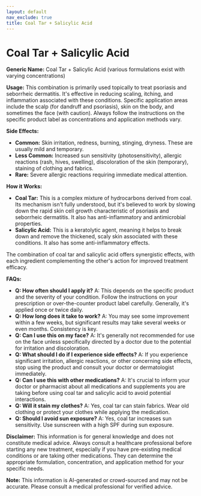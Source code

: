 ```yaml
---
layout: default
nav_exclude: true
title: Coal Tar + Salicylic Acid
---
```


# Coal Tar + Salicylic Acid

**Generic Name:** Coal Tar + Salicylic Acid (various formulations exist with varying concentrations)

**Usage:**  This combination is primarily used topically to treat psoriasis and seborrheic dermatitis.  It's effective in reducing scaling, itching, and inflammation associated with these conditions.  Specific application areas include the scalp (for dandruff and psoriasis), skin on the body, and sometimes the face (with caution).  Always follow the instructions on the specific product label as concentrations and application methods vary.

**Side Effects:**

* **Common:** Skin irritation, redness, burning, stinging, dryness. These are usually mild and temporary.
* **Less Common:**  Increased sun sensitivity (photosensitivity), allergic reactions (rash, hives, swelling), discoloration of the skin (temporary), staining of clothing and fabrics.
* **Rare:**  Severe allergic reactions requiring immediate medical attention.

**How it Works:**

* **Coal Tar:** This is a complex mixture of hydrocarbons derived from coal. Its mechanism isn't fully understood, but it's believed to work by slowing down the rapid skin cell growth characteristic of psoriasis and seborrheic dermatitis. It also has anti-inflammatory and antimicrobial properties.
* **Salicylic Acid:** This is a keratolytic agent, meaning it helps to break down and remove the thickened, scaly skin associated with these conditions.  It also has some anti-inflammatory effects.

The combination of coal tar and salicylic acid offers synergistic effects, with each ingredient complementing the other's action for improved treatment efficacy.

**FAQs:**

* **Q: How often should I apply it?** A: This depends on the specific product and the severity of your condition. Follow the instructions on your prescription or over-the-counter product label carefully.  Generally, it's applied once or twice daily.
* **Q: How long does it take to work?** A:  You may see some improvement within a few weeks, but significant results may take several weeks or even months.  Consistency is key.
* **Q: Can I use this on my face?** A:  It's generally not recommended for use on the face unless specifically directed by a doctor due to the potential for irritation and discoloration.
* **Q:  What should I do if I experience side effects?** A: If you experience significant irritation, allergic reactions, or other concerning side effects, stop using the product and consult your doctor or dermatologist immediately.
* **Q:  Can I use this with other medications?** A:  It's crucial to inform your doctor or pharmacist about all medications and supplements you are taking before using coal tar and salicylic acid to avoid potential interactions.
* **Q:  Will it stain my clothes?** A: Yes, coal tar can stain fabrics. Wear old clothing or protect your clothes while applying the medication.
* **Q:  Should I avoid sun exposure?** A: Yes, coal tar increases sun sensitivity.  Use sunscreen with a high SPF during sun exposure.


**Disclaimer:** This information is for general knowledge and does not constitute medical advice. Always consult a healthcare professional before starting any new treatment, especially if you have pre-existing medical conditions or are taking other medications.  They can determine the appropriate formulation, concentration, and application method for your specific needs.


**Note:** This information is AI-generated or crowd-sourced and may not be accurate. Please consult a medical professional for verified advice.